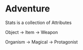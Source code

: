 # Adventure

Stats is a collection of Attributes  

Object -> Item -> Weapon  

Organism -> Magical -> Protagonist  

